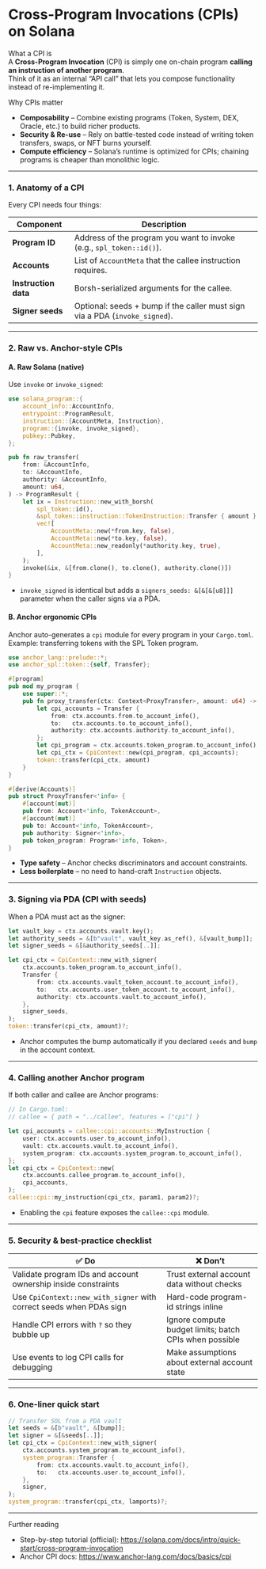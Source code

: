 Cross-Program Invocations (CPIs) on Solana  
==========================================

What a CPI is  
A **Cross-Program Invocation** (CPI) is simply one on-chain program **calling an instruction of another program**.  
Think of it as an internal “API call” that lets you compose functionality instead of re-implementing it.

Why CPIs matter  
- **Composability** – Combine existing programs (Token, System, DEX, Oracle, etc.) to build richer products.  
- **Security & Re-use** – Rely on battle-tested code instead of writing token transfers, swaps, or NFT burns yourself.  
- **Compute efficiency** – Solana’s runtime is optimized for CPIs; chaining programs is cheaper than monolithic logic.

---

### 1. Anatomy of a CPI

Every CPI needs four things:

| Component         | Description                                                                 |
|-------------------|------------------------------------------------------------------------------|
| **Program ID**    | Address of the program you want to invoke (e.g., `spl_token::id()`).        |
| **Accounts**      | List of `AccountMeta` that the callee instruction requires.                 |
| **Instruction data** | Borsh-serialized arguments for the callee.                                  |
| **Signer seeds**  | Optional: seeds + bump if the caller must sign via a PDA (`invoke_signed`). |

---

### 2. Raw vs. Anchor-style CPIs

#### A. Raw Solana (native)

Use `invoke` or `invoke_signed`:

```rust
use solana_program::{
    account_info::AccountInfo,
    entrypoint::ProgramResult,
    instruction::{AccountMeta, Instruction},
    program::{invoke, invoke_signed},
    pubkey::Pubkey,
};

pub fn raw_transfer(
    from: &AccountInfo,
    to: &AccountInfo,
    authority: &AccountInfo,
    amount: u64,
) -> ProgramResult {
    let ix = Instruction::new_with_borsh(
        spl_token::id(),
        &spl_token::instruction::TokenInstruction::Transfer { amount },
        vec![
            AccountMeta::new(*from.key, false),
            AccountMeta::new(*to.key, false),
            AccountMeta::new_readonly(*authority.key, true),
        ],
    );
    invoke(&ix, &[from.clone(), to.clone(), authority.clone()])
}
```

- `invoke_signed` is identical but adds a `signers_seeds: &[&[&[u8]]]` parameter when the caller signs via a PDA.

#### B. Anchor ergonomic CPIs

Anchor auto-generates a `cpi` module for every program in your `Cargo.toml`.  
Example: transferring tokens with the SPL Token program.

```rust
use anchor_lang::prelude::*;
use anchor_spl::token::{self, Transfer};

#[program]
pub mod my_program {
    use super::*;
    pub fn proxy_transfer(ctx: Context<ProxyTransfer>, amount: u64) -> Result<()> {
        let cpi_accounts = Transfer {
            from: ctx.accounts.from.to_account_info(),
            to:   ctx.accounts.to.to_account_info(),
            authority: ctx.accounts.authority.to_account_info(),
        };
        let cpi_program = ctx.accounts.token_program.to_account_info();
        let cpi_ctx = CpiContext::new(cpi_program, cpi_accounts);
        token::transfer(cpi_ctx, amount)
    }
}

#[derive(Accounts)]
pub struct ProxyTransfer<'info> {
    #[account(mut)]
    pub from: Account<'info, TokenAccount>,
    #[account(mut)]
    pub to: Account<'info, TokenAccount>,
    pub authority: Signer<'info>,
    pub token_program: Program<'info, Token>,
}
```

- **Type safety** – Anchor checks discriminators and account constraints.  
- **Less boilerplate** – no need to hand-craft `Instruction` objects.

---

### 3. Signing via PDA (CPI with seeds)

When a PDA must act as the signer:

```rust
let vault_key = ctx.accounts.vault.key();
let authority_seeds = &[b"vault", vault_key.as_ref(), &[vault_bump]];
let signer_seeds = &[&authority_seeds[..]];

let cpi_ctx = CpiContext::new_with_signer(
    ctx.accounts.token_program.to_account_info(),
    Transfer {
        from: ctx.accounts.vault_token_account.to_account_info(),
        to:   ctx.accounts.user_token_account.to_account_info(),
        authority: ctx.accounts.vault.to_account_info(),
    },
    signer_seeds,
);
token::transfer(cpi_ctx, amount)?;
```

- Anchor computes the bump automatically if you declared `seeds` and `bump` in the account context.

---

### 4. Calling another Anchor program

If both caller and callee are Anchor programs:

```rust
// In Cargo.toml:
// callee = { path = "../callee", features = ["cpi"] }

let cpi_accounts = callee::cpi::accounts::MyInstruction {
    user: ctx.accounts.user.to_account_info(),
    vault: ctx.accounts.vault.to_account_info(),
    system_program: ctx.accounts.system_program.to_account_info(),
};
let cpi_ctx = CpiContext::new(
    ctx.accounts.callee_program.to_account_info(),
    cpi_accounts,
);
callee::cpi::my_instruction(cpi_ctx, param1, param2)?;
```

- Enabling the `cpi` feature exposes the `callee::cpi` module.

---

### 5. Security & best-practice checklist

| ✅ Do                                                                              | ❌ Don’t                                                    |
|------------------------------------------------------------------------------------|-------------------------------------------------------------|
| Validate program IDs and account ownership inside constraints               | Trust external account data without checks            |
| Use `CpiContext::new_with_signer` with correct seeds when PDAs sign               | Hard-code program-id strings inline                         |
| Handle CPI errors with `?` so they bubble up                                      | Ignore compute budget limits; batch CPIs when possible      |
| Use events to log CPI calls for debugging                                         | Make assumptions about external account state               |

---

### 6. One-liner quick start

```rust
// Transfer SOL from a PDA vault
let seeds = &[b"vault", &[bump]];
let signer = &[&seeds[..]];
let cpi_ctx = CpiContext::new_with_signer(
    ctx.accounts.system_program.to_account_info(),
    system_program::Transfer {
        from: ctx.accounts.vault.to_account_info(),
        to:   ctx.accounts.user.to_account_info(),
    },
    signer,
);
system_program::transfer(cpi_ctx, lamports)?;
```

---

Further reading  
- Step-by-step tutorial (official): https://solana.com/docs/intro/quick-start/cross-program-invocation   
- Anchor CPI docs: https://www.anchor-lang.com/docs/basics/cpi 